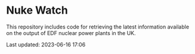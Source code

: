 # Nuke Watch

This repository includes code for retrieving the latest information available on the output of EDF nuclear power plants in the UK.

Last updated: 2023-06-16 17:06